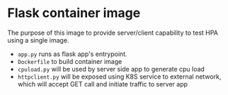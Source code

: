 # Flask container image

The purpose of this image to provide server/client capability to test HPA using a single image.

- `app.py` runs as flask app's entrypoint.
- `Dockerfile` to build container image
- `cpuload.py` will be used by server side app to generate cpu load
- `httpclient.py` will be exposed using K8S service to external network, which will accept GET call and initiate traffic to server app